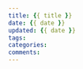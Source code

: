 ```yaml
---
title: {{ title }}
date: {{ date }}
updated: {{ date }}
tags: 
categories: 
comments: 
---
```

<!-- more -->